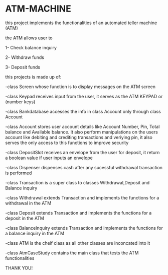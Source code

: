 # ATM-MACHINE

this project implements the functionalities of an automated teller machine (ATM)

the ATM allows user to 

1- Check balance inquiry

2- Withdraw funds 

3- Deposit funds

this projects is made up of:

-class Screen whose function is to display messages on the ATM screen

-class Keypad receives input from the user, it serves as the ATM KEYPAD or (number keys)

-class Bankdatabase accesses the info in class Account only through class Account

-class Account stores user account details like Account Number, Pin, Total balance and Available balance. It also perform manipulations on the users account like debiting and crediting transactions and veriying pin, it also serves the only access to this functions to improve security

-class DepositSlot receives an envelope from the user for deposit, it return a boolean value if user inputs an envelope

-class Dispenser dispenses cash after any sucessful withdrawal transaction is performed

-class Transaction is a super class to classes Withdrawal,Deposit and Balance inquiry

-class Withdrawal extends Transaction and implements the functions for a withdrawal in the ATM

-class Deposit extends Transaction and implements the functions for a deposit in the ATM

-class BalanceInquiry extends Transaction and implements the functions for a balance inquiry in the ATM

-class ATM is the cheif class as all other classes are inconcated into it

-class AtmCaseStudy contains the main class that tests the ATM functionalities

THANK YOU!


